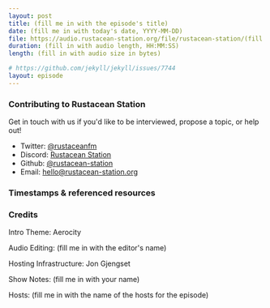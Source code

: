 ```yaml
---
layout: post
title: (fill me in with the episode's title)
date: (fill me in with today's date, YYYY-MM-DD)
file: https://audio.rustacean-station.org/file/rustacean-station/(fill me in with the episode mp3 filename)
duration: (fill in with audio length, HH:MM:SS)
length: (fill in with audio size in bytes)

# https://github.com/jekyll/jekyll/issues/7744
layout: episode
---
```


<!--
The episode introduction goes here.
The first paragraph should ideally be short, and is used in various
places as a "short description" for the episode. Any subsequent
paragraphs show up as "expanded description".
-->

### Contributing to Rustacean Station

<!-- You can probably leave this as-is -->

Get in touch with us if you'd like to be interviewed, propose a topic, or help out!

 - Twitter: [@rustaceanfm](https://twitter.com/rustaceanfm)
 - Discord: [Rustacean Station](https://discord.gg/cHc3Gyc)
 - Github: [@rustacean-station](https://github.com/rustacean-station/)
 - Email: [hello@rustacean-station.org](mailto:hello@rustacean-station.org)

### Timestamps & referenced resources

<!--
In this section, leave timestamped notes of the form:

 - [@HH:MM:SS] - Timestamp description

You can also leave sub-points for references resources.
-->

### Credits

Intro Theme: Aerocity

Audio Editing: (fill me in with the editor's name)

Hosting Infrastructure: Jon Gjengset

Show Notes: (fill me in with your name)

Hosts: (fill me in with the name of the hosts for the episode)
